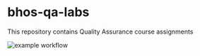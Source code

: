 # bhos-qa-labs
This repository contains Quality Assurance course assignments


![example workflow](https://github.com/familbabayev/bhos-qa-labs/actions/workflows/blank.yml/badge.svg?branch=feature/lab4)
